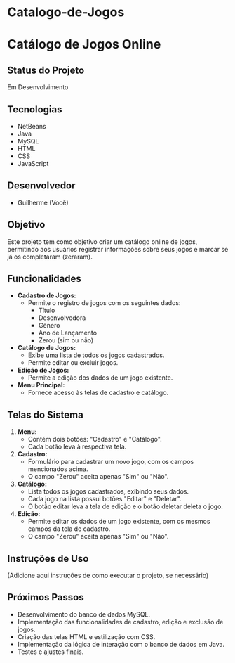 # Catalogo-de-Jogos

# Catálogo de Jogos Online

## Status do Projeto

Em Desenvolvimento

## Tecnologias

* NetBeans
* Java
* MySQL
* HTML
* CSS
* JavaScript

## Desenvolvedor

* Guilherme (Você)

## Objetivo

Este projeto tem como objetivo criar um catálogo online de jogos, permitindo aos usuários registrar informações sobre seus jogos e marcar se já os completaram (zeraram).

## Funcionalidades

* **Cadastro de Jogos:**
    * Permite o registro de jogos com os seguintes dados:
        * Título
        * Desenvolvedora
        * Gênero
        * Ano de Lançamento
        * Zerou (sim ou não)
* **Catálogo de Jogos:**
    * Exibe uma lista de todos os jogos cadastrados.
    * Permite editar ou excluir jogos.
* **Edição de Jogos:**
    * Permite a edição dos dados de um jogo existente.
* **Menu Principal:**
    * Fornece acesso às telas de cadastro e catálogo.

## Telas do Sistema

1.  **Menu:**
    * Contém dois botões: "Cadastro" e "Catálogo".
    * Cada botão leva à respectiva tela.
2.  **Cadastro:**
    * Formulário para cadastrar um novo jogo, com os campos mencionados acima.
    * O campo "Zerou" aceita apenas "Sim" ou "Não".
3.  **Catálogo:**
    * Lista todos os jogos cadastrados, exibindo seus dados.
    * Cada jogo na lista possui botões "Editar" e "Deletar".
    * O botão editar leva a tela de edição e o botão deletar deleta o jogo.
4.  **Edição:**
    * Permite editar os dados de um jogo existente, com os mesmos campos da tela de cadastro.
    * O campo "Zerou" aceita apenas "Sim" ou "Não".

## Instruções de Uso

(Adicione aqui instruções de como executar o projeto, se necessário)

## Próximos Passos

* Desenvolvimento do banco de dados MySQL.
* Implementação das funcionalidades de cadastro, edição e exclusão de jogos.
* Criação das telas HTML e estilização com CSS.
* Implementação da lógica de interação com o banco de dados em Java.
* Testes e ajustes finais.
